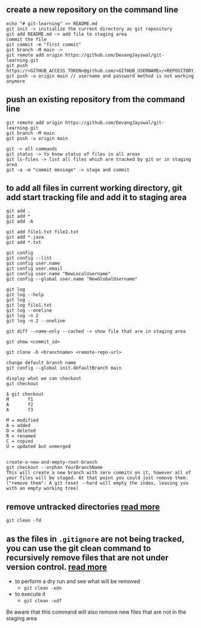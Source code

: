 ## create a new repository on the command line
	echo "# git-learning" >> README.md
	git init -> initialize the current directory as git repository
	git add README.md -> add file to staging area
	commit the file
	git commit -m "first commit"
	git branch -M main -> 
	git remote add origin https://github.com/DevangJayswal/git-learning.git
	git push https://<GITHUB_ACCESS_TOKEN>@github.com/<GITHUB_USERNAME>/<REPOSITORY_NAME>.git
	git push -u origin main // username and password method is not working anymore
	
## push an existing repository from the command line
	git remote add origin https://github.com/DevangJayswal/git-learning.git
	git branch -M main
	git push -u origin main
	
	git -> all commands
	git status -> to know status of files in all areas
	git ls-files -> list all files which are tracked by git or in staging area	
	git -a -m "commit message" -> stage and commit
	
## to add all files in current working directory, git add start tracking file and add it to staging area
	git add .
	git add *
	git add -A 
	
	git add file1.txt file2.txt 
	git add *.java 
	git add *.txt 
	
	git config
	git config --list
	git config user.name
	git config user.email
	git config user.name "NewLocalUsername"
	git config --global user.name "NewGlobalUsername"
	
	git log
	git log --help
	git log . 
	git log file1.txt
	git log --oneline
	git log -n 2
	git log -n 2 --oneline
	
	git diff --name-only --cached -> show file that are in staging area
	
	git show <commit_id>
	
	git clone -b <branchname> <remote-repo-url>
	
	change default branch name
	git config --global init.defaultBranch main
	
	display what we can checkout
	git checkout
	
	$ git checkout
	M       f1
	A       f2
	A       f3	
	
	M = modified
	A = added
	D = deleted
	R = renamed
	C = copied
	U = updated but unmerged
	
	
	create-a-new-and-empty-root-branch	
	git checkout --orphan YourBranchName
	This will create a new branch with zero commits on it, however all of your files will be staged. At that point you could just remove them.
	("remove them": A git reset --hard will empty the index, leaving you with an empty working tree)

## remove untracked directories [read more](https://stackoverflow.com/questions/1499157/git-checkout-pull-doesnt-remove-directories)
`git clean -fd`

## as the files in `.gitignore` are not being tracked, you can use the git clean command to recursively remove files that are not under version control. [read more](https://stackoverflow.com/questions/13541615/how-to-remove-files-that-are-listed-in-the-gitignore-but-still-on-the-repositor)
*  to perform a dry run and see what will be removed
	* `git clean -xdn`
* to execute it
	* `git clean -xdf`

Be aware that this command will also remove new files that are not in the staging area
